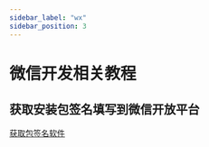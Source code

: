 ```yaml
---
sidebar_label: "wx"
sidebar_position: 3
---
```

# 微信开发相关教程

## 获取安装包签名填写到微信开放平台

[获取包签名软件](../src/apk/Gen_Signature_Android.apk)
